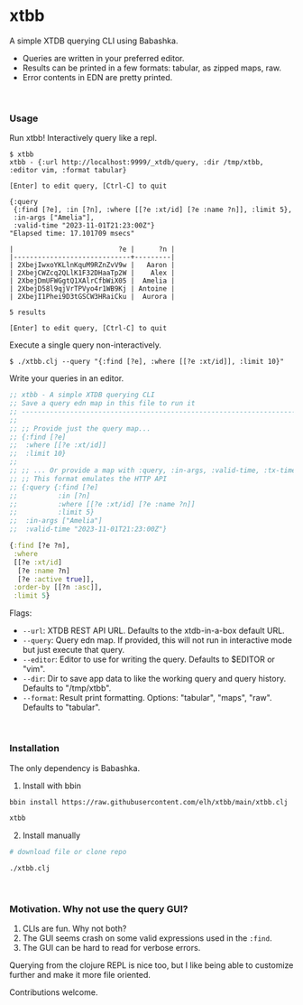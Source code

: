 # xtbb

A simple XTDB querying CLI using Babashka.

* Queries are written in your preferred editor.
* Results can be printed in a few formats: tabular, as zipped maps, raw.
* Error contents in EDN are pretty printed.

<br>

### Usage

Run xtbb! Interactively query like a repl.
```plaintext
$ xtbb
xtbb - {:url http://localhost:9999/_xtdb/query, :dir /tmp/xtbb, :editor vim, :format tabular}

[Enter] to edit query, [Ctrl-C] to quit

{:query
 {:find [?e], :in [?n], :where [[?e :xt/id] [?e :name ?n]], :limit 5},
 :in-args ["Amelia"],
 :valid-time "2023-11-01T21:23:00Z"}
"Elapsed time: 17.101709 msecs"

|                          ?e |      ?n |
|-----------------------------+---------|
| 2XbejIwxoYKLlnKquM9RZnZvV9w |   Aaron |
| 2XbejCWZcq2QLlK1F32DHaaTp2W |    Alex |
| 2XbejDmUFWGgtQ1XAlrCfbWiX05 |  Amelia |
| 2XbejD58l9qjVrTPVyo4r1WB9Kj | Antoine |
| 2XbejI1Phei9D3tGSCW3HRaiCku |  Aurora |

5 results

[Enter] to edit query, [Ctrl-C] to quit
```

Execute a single query non-interactively.
```plaintext
$ ./xtbb.clj --query "{:find [?e], :where [[?e :xt/id]], :limit 10}"
```

Write your queries in an editor.
```clojure
;; xtbb - A simple XTDB querying CLI
;; Save a query edn map in this file to run it
;; -----------------------------------------------------------------------------
;;
;; ;; Provide just the query map...
;; {:find [?e]
;;  :where [[?e :xt/id]]
;;  :limit 10}
;;
;; ;; ... Or provide a map with :query, :in-args, :valid-time, :tx-time, :tx-id
;; ;; This format emulates the HTTP API
;; {:query {:find [?e]
;;          :in [?n]
;;          :where [[?e :xt/id] [?e :name ?n]]
;;          :limit 5}
;;  :in-args ["Amelia"]
;;  :valid-time "2023-11-01T21:23:00Z"}

{:find [?e ?n],
 :where
 [[?e :xt/id]
  [?e :name ?n]
  [?e :active true]],
 :order-by [[?n :asc]],
 :limit 5}
```

Flags:
* `--url`:           XTDB REST API URL. Defaults to the xtdb-in-a-box default URL.
* `--query`:         Query edn map. If provided, this will not run in interactive mode but just execute that query.
* `--editor`:        Editor to use for writing the query. Defaults to $EDITOR or "vim".
* `--dir`:           Dir to save app data to like the working query and query history. Defaults to "/tmp/xtbb".
* `--format`:        Result print formatting. Options: "tabular", "maps", "raw". Defaults to "tabular".

<br>

### Installation

The only dependency is Babashka.

1. Install with bbin
```bash
bbin install https://raw.githubusercontent.com/elh/xtbb/main/xtbb.clj

xtbb
```

2. Install manually
```bash
# download file or clone repo

./xtbb.clj
```

<br>

### Motivation. Why not use the query GUI?
1. CLIs are fun. Why not both?
2. The GUI seems crash on some valid expressions used in the `:find`.
3. The GUI can be hard to read for verbose errors.

Querying from the clojure REPL is nice too, but I like being able to customize further and make it more file oriented.

Contributions welcome.
